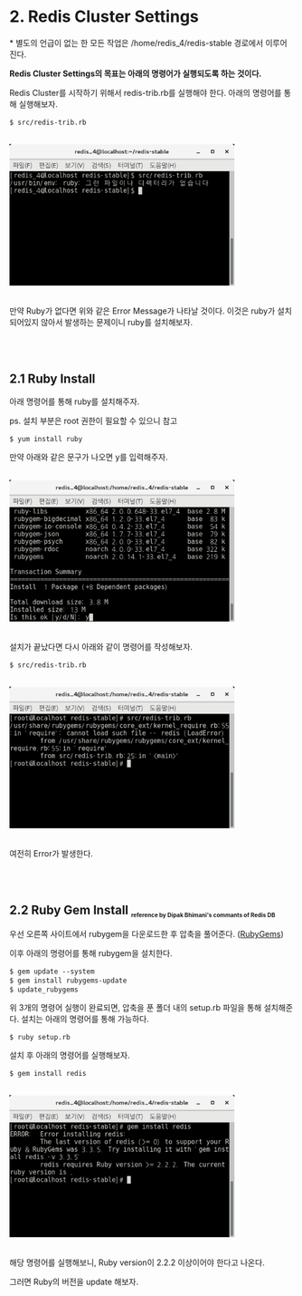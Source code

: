 # 2. Redis Cluster Settings

\* 별도의 언급이 없는 한 모든 작업은 /home/redis_4/redis-stable 경로에서 이루어진다.

**Redis Cluster Settings의 목표는 아래의 명령어가 실행되도록 하는 것이다.**

Redis Cluster를 시작하기 위해서 redis-trib.rb를 실행해야 한다.
아래의 명령어를 통해 실행해보자.

    $ src/redis-trib.rb

<br><img src="./img/img03.png" width="398px">

<br>
만약 Ruby가 없다면 위와 같은 Error Message가 나타날 것이다. 이것은 ruby가 설치되어있지 않아서 발생하는 문제이니 ruby를 설치해보자. 

<br/><br/>

## 2.1 Ruby Install

아래 명령어를 통해 ruby를 설치해주자. 

ps. 설치 부분은 root 권한이 필요할 수 있으니 참고

    $ yum install ruby

만약 아래와 같은 문구가 나오면 y를 입력해주자.

<br/><img src="./img/img04.png" width="398px">

<br/>설치가 끝났다면 다시 아래와 같이 명령어를 작성해보자.

    $ src/redis-trib.rb

<br/><img src="./img/img05.png" width="398px">

<br/>여전히 Error가 발생한다.

<br/><br/>

## 2.2 Ruby Gem Install <a hred="https://groups.google.com/forum/#!topic/redis-db/YoF7s4L-AK8"><sub style="font-size:10px">reference by Dipak Bhimani's commants of Redis DB</sub></a>

우선 오른쪽 사이트에서 rubygem을 다운로드한 후 압축을 풀어준다. ([RubyGems](https://rubygems.org/pages/download))

이후 아래의 명령어를 통해 rubygem을 설치한다.

    $ gem update --system
    $ gem install rubygems-update
    $ update_rubygems

위 3개의 명령어 실행이 완료되면, 압축을 푼 폴더 내의 setup.rb 파일을 통해 설치해준다. 설치는 아래의 명령어를 통해 가능하다.

    $ ruby setup.rb

설치 후 아래의 명령어를 실행해보자.

    $ gem install redis

<br/><img src="./img/img06.png" width="398px">

<br/>해당 명령어를 실행해보니, Ruby version이 2.2.2 이상이어야 한다고 나온다.

그러면 Ruby의 버전을 update 해보자.